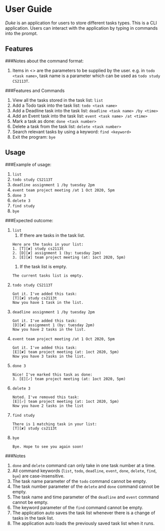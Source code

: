 # User Guide
_Duke_ is an application for users to store different tasks types.
This is a CLI application. Users can interact with the application by typing in commands into the prompt.
## Features 
###Notes about the command format:
1. Items in <> are the parameters to be supplied by the user.
   e.g. in `todo <task name>`, task name is a parameter which can be used as `todo study CS2113T`.

###Features and Commands
1. View all the tasks stored in the task list: `list`
1. Add a Todo task into the task list: `todo <task name>` 
1. Add a Deadline task into the task list: `deadline <task name> /by <time>` 
1. Add an Event task into the task list: `event <task name> /at <time>` 
1. Mark a task as done: `done <task number>` 
1. Delete a task from the task list: `delete <task number>` 
1. Search relevant tasks by using a keyword: `find <keyword>` 
1. Exit the program: `bye`
    
## Usage

###Example of usage: 

1. `list`
1. `todo study CS2113T`
1. `deadline assignment 1 /by tuesday 2pm`
1. `event team project meeting /at 1 Oct 2020, 5pm`
1. `done 3`
1. `delete 3`
1. `find study`
1. `bye`

###Expected outcome:

1. `list`
    1. If there are tasks in the task list.
    ```
    Here are the tasks in your list:
    1. [T][✘] study cs2113t
    2. [D][✘] assignment 1 (by: tuesday 2pm)
    3. [E][✘] team project meeting (at: 1oct 2020, 5pm)
    ```
   1. If the task list is empty.
   ```
   The current tasks list is empty.
   ```
1. `todo study CS2113T`
    ```
    Got it. I've added this task:
    [T][✘] study cs2113t
    Now you have 1 task in the list.
    ```
1. `deadline assignment 1 /by tuesday 2pm`
    ```
    Got it. I've added this task:
    [D][✘] assignment 1 (by: tuesday 2pm)
    Now you have 2 tasks in the list.
    ```
1. `event team project meeting /at 1 Oct 2020, 5pm`
    ```
    Got it. I've added this task:
    [E][✘] team project meeting (at: 1oct 2020, 5pm)
    Now you have 3 tasks in the list.
    ```
1. `done 3`
    ```
    Nice! I've marked this task as done:
    3. [E][✓] team project meeting (at: 1oct 2020, 5pm)
    ```
1. `delete 3`
    ```
    Noted. I've removed this task:
    [E][✓] team project meeting (at: 1oct 2020, 5pm)
    Now you have 2 tasks in the list
    ```
1. `find study`
    ```
    There is 1 matching task in your list:
    [T][✘] study cs2113t
    ```
1. `bye`
    ```
    Bye. Hope to see you again soon!
    ```
###Notes
1. `done` and `delete` command can only take in one task number at a time.
1. All command keywords (`list`, `todo`, `deadline`, `event`, `done`, `delete`, `find`, `bye`) are case-insensitive.
1. The task name parameter of the `todo` command cannot be empty.
1. The task number parameter of the `delete` and `done` command cannot be empty.
1. The task name and time parameter of the `deadline` and `event` command cannot be empty.
1. The keyword parameter of the `find` command cannot be empty.
1. The application auto saves the task list whenever there is a change of tasks in the task list.
1. The application auto loads the previously saved task list when it runs.